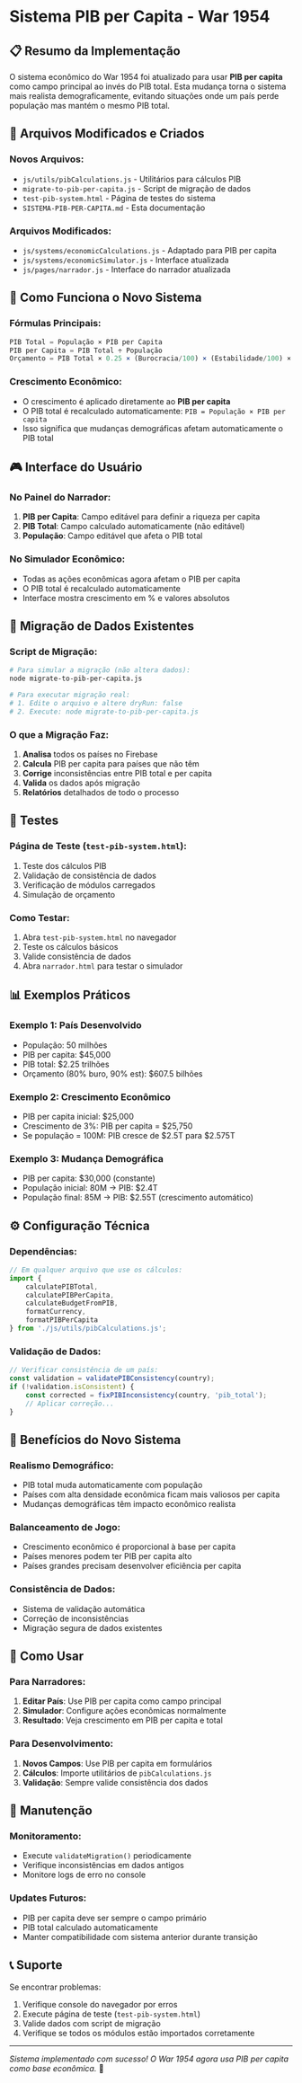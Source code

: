 # Sistema PIB per Capita - War 1954

## 📋 Resumo da Implementação

O sistema econômico do War 1954 foi atualizado para usar **PIB per capita** como campo principal ao invés do PIB total. Esta mudança torna o sistema mais realista demograficamente, evitando situações onde um país perde população mas mantém o mesmo PIB total.

## 🔧 Arquivos Modificados e Criados

### Novos Arquivos:
- `js/utils/pibCalculations.js` - Utilitários para cálculos PIB
- `migrate-to-pib-per-capita.js` - Script de migração de dados
- `test-pib-system.html` - Página de testes do sistema
- `SISTEMA-PIB-PER-CAPITA.md` - Esta documentação

### Arquivos Modificados:
- `js/systems/economicCalculations.js` - Adaptado para PIB per capita
- `js/systems/economicSimulator.js` - Interface atualizada
- `js/pages/narrador.js` - Interface do narrador atualizada

## 🧮 Como Funciona o Novo Sistema

### Fórmulas Principais:
```javascript
PIB Total = População × PIB per Capita
PIB per Capita = PIB Total ÷ População
Orçamento = PIB Total × 0.25 × (Burocracia/100) × (Estabilidade/100) × 1.5
```

### Crescimento Econômico:
- O crescimento é aplicado diretamente ao **PIB per capita**
- O PIB total é recalculado automaticamente: `PIB = População × PIB per capita`
- Isso significa que mudanças demográficas afetam automaticamente o PIB total

## 🎮 Interface do Usuário

### No Painel do Narrador:
1. **PIB per Capita**: Campo editável para definir a riqueza per capita
2. **PIB Total**: Campo calculado automaticamente (não editável)
3. **População**: Campo editável que afeta o PIB total

### No Simulador Econômico:
- Todas as ações econômicas agora afetam o PIB per capita
- O PIB total é recalculado automaticamente
- Interface mostra crescimento em % e valores absolutos

## 🔄 Migração de Dados Existentes

### Script de Migração:
```bash
# Para simular a migração (não altera dados):
node migrate-to-pib-per-capita.js

# Para executar migração real:
# 1. Edite o arquivo e altere dryRun: false
# 2. Execute: node migrate-to-pib-per-capita.js
```

### O que a Migração Faz:
1. **Analisa** todos os países no Firebase
2. **Calcula** PIB per capita para países que não têm
3. **Corrige** inconsistências entre PIB total e per capita
4. **Valida** os dados após migração
5. **Relatórios** detalhados de todo o processo

## 🧪 Testes

### Página de Teste (`test-pib-system.html`):
1. Teste dos cálculos PIB
2. Validação de consistência de dados
3. Verificação de módulos carregados
4. Simulação de orçamento

### Como Testar:
1. Abra `test-pib-system.html` no navegador
2. Teste os cálculos básicos
3. Valide consistência de dados
4. Abra `narrador.html` para testar o simulador

## 📊 Exemplos Práticos

### Exemplo 1: País Desenvolvido
- População: 50 milhões
- PIB per capita: $45,000
- PIB total: $2.25 trilhões
- Orçamento (80% buro, 90% est): $607.5 bilhões

### Exemplo 2: Crescimento Econômico
- PIB per capita inicial: $25,000
- Crescimento de 3%: PIB per capita = $25,750
- Se população = 100M: PIB cresce de $2.5T para $2.575T

### Exemplo 3: Mudança Demográfica
- PIB per capita: $30,000 (constante)
- População inicial: 80M → PIB: $2.4T
- População final: 85M → PIB: $2.55T (crescimento automático)

## ⚙️ Configuração Técnica

### Dependências:
```javascript
// Em qualquer arquivo que use os cálculos:
import { 
    calculatePIBTotal, 
    calculatePIBPerCapita,
    calculateBudgetFromPIB,
    formatCurrency,
    formatPIBPerCapita
} from './js/utils/pibCalculations.js';
```

### Validação de Dados:
```javascript
// Verificar consistência de um país:
const validation = validatePIBConsistency(country);
if (!validation.isConsistent) {
    const corrected = fixPIBInconsistency(country, 'pib_total');
    // Aplicar correção...
}
```

## 🎯 Benefícios do Novo Sistema

### Realismo Demográfico:
- PIB total muda automaticamente com população
- Países com alta densidade econômica ficam mais valiosos per capita
- Mudanças demográficas têm impacto econômico realista

### Balanceamento de Jogo:
- Crescimento econômico é proporcional à base per capita
- Países menores podem ter PIB per capita alto
- Países grandes precisam desenvolver eficiência per capita

### Consistência de Dados:
- Sistema de validação automática
- Correção de inconsistências
- Migração segura de dados existentes

## 🚀 Como Usar

### Para Narradores:
1. **Editar País**: Use PIB per capita como campo principal
2. **Simulador**: Configure ações econômicas normalmente
3. **Resultado**: Veja crescimento em PIB per capita e total

### Para Desenvolvimento:
1. **Novos Campos**: Use PIB per capita em formulários
2. **Cálculos**: Importe utilitários de `pibCalculations.js`  
3. **Validação**: Sempre valide consistência dos dados

## 🔧 Manutenção

### Monitoramento:
- Execute `validateMigration()` periodicamente
- Verifique inconsistências em dados antigos
- Monitore logs de erro no console

### Updates Futuros:
- PIB per capita deve ser sempre o campo primário
- PIB total calculado automaticamente
- Manter compatibilidade com sistema anterior durante transição

## 📞 Suporte

Se encontrar problemas:
1. Verifique console do navegador por erros
2. Execute página de teste (`test-pib-system.html`)
3. Valide dados com script de migração
4. Verifique se todos os módulos estão importados corretamente

---
*Sistema implementado com sucesso! O War 1954 agora usa PIB per capita como base econômica.* 🎉